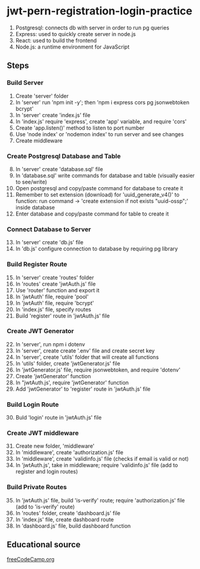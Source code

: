 # jwt-pern-registration-login-practice
1. Postgresql: connects db with server in order to run pg queries
2. Express: used to quickly create server in node.js
3. React: used to build the frontend
4. Node.js: a runtime environment for JavaScript
## Steps 
### Build Server
1. Create 'server' folder
2. In 'server'  run 'npm init -y'; then 'npm i express cors pg jsonwebtoken bcrypt'
3. In 'server' create 'index.js' file
4. In 'index.js' require 'express', create 'app' variable, and require 'cors'
5. Create 'app.listen()' method to listen to port number
6. Use 'node index' or 'nodemon index' to run server and see changes
7. Create middleware
### Create Postgresql Database and Table 
8. In 'server' create 'database.sql' file
9. In 'database.sql' write commands for database and table (visually easier to see/write)
10. Open postgresql and copy/paste command for database to create it
11. Remember to set extension (download) for 'uuid_generate_v4()' to function: run command -> 'create extension if not exists "uuid-ossp";' inside database
12. Enter database and copy/paste command for table to create it
### Connect Database to Server
13. In 'server' create 'db.js' file
14. In 'db.js' configure connection to database by requiring pg library
### Build Register Route
15. In 'server' create 'routes' folder
16. In 'routes' create 'jwtAuth.js' file 
17. Use 'router' function and export it
18. In 'jwtAuth' file, require 'pool'
19. In 'jwtAuth' file, require 'bcrypt'
20. In 'index.js' file, specify routes 
21. Build 'register' route in 'jwtAuth.js' file
### Create JWT Generator
22. In 'server', run npm i dotenv
23. In 'server', create create '.env' file and create secret key
24. In 'server', create 'utils' folder that will create all functions
25. In 'utils' folder, create 'jwtGenerator.js' file 
26. In 'jwtGenerator.js' file, require jsonwebtoken, and require 'dotenv'
27. Create 'jwtGenerator' function
28. In "jwtAuth.js', require 'jwtGenerator' function
29. Add 'jwtGenerator' to 'register' route in 'jwtAuth.js' file
### Build Login Route
30. Buld 'login' route in 'jwtAuth.js' file
### Create JWT middleware
31. Create new folder, 'middleware'
32. In 'middleware', create 'authorization.js' file
33. In 'middleware', create 'validinfo.js' file (checks if email is valid or not)
34. In 'jwtAuth.js', take in middleware; require 'validinfo.js' file (add to register and login routes)
### Build Private Routes
35. In 'jwtAuth.js' file, build 'is-verify' route; require 'authorization.js' file (add to 'is-verify' route)
36. In 'routes' folder, create 'dashboard.js' file
37. In 'index.js' file, create dashboard route
38. In 'dashboard.js' file, build dashboard function
## Educational source

[freeCodeCamp.org](https://www.youtube.com/watch?v=7UQBMb8ZpuE)